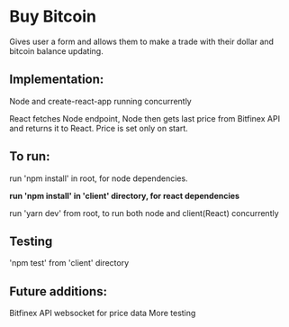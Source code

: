 # Buy Bitcoin
Gives user a form and allows them to make a trade with their dollar and bitcoin balance updating.

## Implementation:
Node and create-react-app running concurrently

React fetches Node endpoint, Node then gets last price from Bitfinex API and returns it to React.
Price is set only on start.

## To run:
run 'npm install' in root, for node dependencies.

**run 'npm install' in 'client' directory, for react dependencies**

run 'yarn dev' from root, to run both node and client(React) concurrently

## Testing
'npm test' from 'client' directory

## Future additions:
Bitfinex API websocket for price data
More testing
